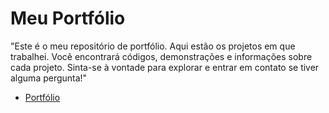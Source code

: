 # Meu Portfólio

"Este é o meu repositório de portfólio. Aqui estão os projetos em que trabalhei. Você encontrará códigos, demonstrações e informações sobre cada projeto. Sinta-se à vontade para explorar e entrar em contato se tiver alguma pergunta!"

 - [Portfólio](https://portfoliothomasdixini.netlify.app)

